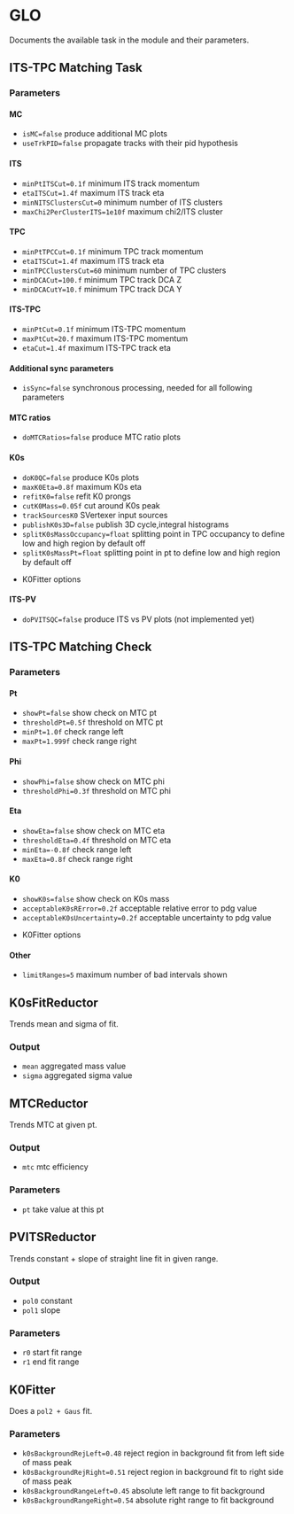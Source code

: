 # GLO
Documents the available task in the module and their parameters.
## ITS-TPC Matching Task
### Parameters
#### MC
 - `isMC=false` produce additional MC plots
 - `useTrkPID=false` propagate tracks with their pid hypothesis
#### ITS
 - `minPtITSCut=0.1f` minimum ITS track momentum
 - `etaITSCut=1.4f` maximum ITS track eta
 - `minNITSClustersCut=0` minimum number of ITS clusters
 - `maxChi2PerClusterITS=1e10f` maximum chi2/ITS cluster
#### TPC
 - `minPtTPCCut=0.1f` minimum TPC track momentum
 - `etaITSCut=1.4f` maximum ITS track eta
 - `minTPCClustersCut=60` minimum number of TPC clusters
 - `minDCACut=100.f` minimum TPC track DCA Z
 - `minDCACutY=10.f` minimum TPC track DCA Y
#### ITS-TPC
 - `minPtCut=0.1f` minimum ITS-TPC momentum
 - `maxPtCut=20.f` maximum ITS-TPC momentum
 - `etaCut=1.4f` maximum ITS-TPC track eta
#### Additional sync parameters
 - `isSync=false` synchronous processing, needed for all following parameters
#### MTC ratios
 - `doMTCRatios=false` produce MTC ratio plots
#### K0s
 - `doK0QC=false` produce K0s plots
 - `maxK0Eta=0.8f` maximum K0s eta
 - `refitK0=false` refit K0 prongs
 - `cutK0Mass=0.05f` cut around K0s peak
 - `trackSourcesK0` SVertexer input sources
 - `publishK0s3D=false` publish 3D cycle,integral histograms
 - `splitK0sMassOccupancy=float` splitting point in TPC occupancy to define low and high region by default off
 - `splitK0sMassPt=float` splitting point in pt to define low and high region by default off
 + K0Fitter options
#### ITS-PV
 - `doPVITSQC=false` produce ITS vs PV plots (not implemented yet)

## ITS-TPC Matching Check
### Parameters
#### Pt
 - `showPt=false` show check on MTC pt
 - `thresholdPt=0.5f` threshold on MTC pt
 - `minPt=1.0f` check range left
 - `maxPt=1.999f` check range right
#### Phi
 - `showPhi=false` show check on MTC phi
 - `thresholdPhi=0.3f` threshold on MTC phi
#### Eta
 - `showEta=false` show check on MTC eta
 - `thresholdEta=0.4f` threshold on MTC eta
 - `minEta=-0.8f` check range left
 - `maxEta=0.8f` check range right
#### K0
 - `showK0s=false` show check on K0s mass
 - `acceptableK0sRError=0.2f` acceptable relative error to pdg value
 - `acceptableK0sUncertainty=0.2f` acceptable uncertainty to pdg value
 + K0Fitter options
#### Other
 - `limitRanges=5` maximum number of bad intervals shown

## K0sFitReductor
Trends mean and sigma of fit.
### Output
 - `mean` aggregated mass value
 - `sigma` aggregated sigma value

## MTCReductor
Trends MTC at given pt.
### Output
 - `mtc` mtc efficiency
### Parameters
 - `pt` take value at this pt

## PVITSReductor
Trends constant + slope of straight line fit in given range.
### Output
 - `pol0` constant
 - `pol1` slope
### Parameters
 - `r0` start fit range
 - `r1` end fit range

## K0Fitter
Does a `pol2 + Gaus` fit.
### Parameters
 - `k0sBackgroundRejLeft=0.48` reject region in background fit from left side of mass peak
 - `k0sBackgroundRejRight=0.51` reject region in background fit to right side of mass peak
 - `k0sBackgroundRangeLeft=0.45` absolute left range to fit background
 - `k0sBackgroundRangeRight=0.54` absolute right range to fit background
